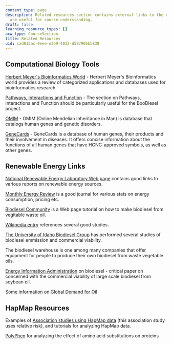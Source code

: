 ```yaml
---
content_type: page
description: Related resources section contains external links to the resources which
  are useful for course understanding.
draft: false
learning_resource_types: []
ocw_type: CourseSection
title: Related Resources
uid: cad815ac-0eee-e3e9-4032-d587905bb838
---
```

## Computational Biology Tools

[Herbert Meyer's Bioinformatics World](http://homepage.univie.ac.at/herbert.mayer/index.html) - Herbert Meyer's Bioinformatics world provides a review of categorized applications and databases used for bioinformatics research.

[Pathways, Interactions and Function](http://homepage.univie.ac.at/herbert.mayer/MainPATH.html) - The section on Pathways, Interactions and Function should be particularly useful for the BooDiesel project.

[OMIM](http://www.ncbi.nlm.nih.gov/entrez/query.fcgi?db=OMIM) - OMIM (Online Mendelian Inheritance in Man) is database that catalogs human genes and genetic disorders.

[GeneCards](http://www.genecards.org/) - GeneCards is a database of human genes, their products and their involvement in diseases. It offers concise information about the functions of all human genes that have HGNC-approved symbols, as well as other genes.

## Renewable Energy Links

[National Renewable Energy Laboratory Web page](http://www.nrel.gov/rredc/) contains good links to various reports on renewable energy sources.

[Monthly Energy Review](http://www.eia.doe.gov/emeu/mer/contents.html) is a good journal for various stats on energy consumption, pricing etc.

[Biodiesel Community](http://www.communityfuels.com/) is a Web page tutorial on how to make biodiesel from vegitable waste oil.

[Wikipedia entry](http://en.wikipedia.org/wiki/Biodiesel) references several good studies.

[The University of Idaho Biodiesel Group](http://biodieseleducation.org/) has performed several studies of biodiesel emmission and commercial viability.

The biodiesel warehouse is one among many companies that offer equipment for people to produce their own biodiesel from waste vegetable oils.

[Energy Information Administration](http://www.eia.doe.gov/oiaf/analysispaper/biodiesel/) on biodiesel - critical paper on concerned with the commercial viability of large scale biodiesel from soybean oil.

[Some information on Global Demand for Oil](http://www.eia.doe.gov/pub/oil_gas/petroleum/analysis_publications/oil_market_basics/demand_text.htm)

## HapMap Resources

Examples of [Association studies using HapMap data](https://web.archive.org/web/20150914225434/http://hapmap.ncbi.nlm.nih.gov/tutorials.html.en) (this association study uses relative risk), and tutorials for analyzing HapMap data.

[PolyPhen](http://genetics.bwh.harvard.edu/pph2/) for analyzing the effect of amino acid substitutions on proteins